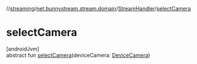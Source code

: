 //[streaming](../../../index.md)/[net.bunnystream.stream.domain](../index.md)/[StreamHandler](index.md)/[selectCamera](select-camera.md)

# selectCamera

[androidJvm]\
abstract fun [selectCamera](select-camera.md)(deviceCamera: [DeviceCamera](../../net.bunnystream.stream/-device-camera/index.md))
